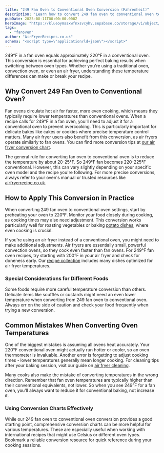 ```yaml
---
title: "249 Fan Oven to Conventional Oven Conversion (Fahrenheit)"
description: "Learn how to convert 249 fan oven to conventional oven temperature in Fahrenheit for perfect baking results every time."
pubDate: 2025-08-11T00:00:00.000Z
heroImage: "https://klueoymssxwfnxsvcyhv.supabase.co/storage/v1/object/public/md/249-fan-oven-to-conventional-oven-conversion-fahrenheit-5492547c.png"
tags:
  - "fanoven"
author: "AirFryerRecipes.co.uk"
schema: "<script type=\"application/ld+json\"></script>"
---
```


<p>249°F in a fan oven equals approximately 220°F in a conventional oven. This conversion is essential for achieving perfect baking results when switching between oven types. Whether you're using a traditional oven, convection oven, or even an air fryer, understanding these temperature differences can make or break your recipe.</p>

<h2>Why Convert 249 Fan Oven to Conventional Oven?</h2>
<p>Fan ovens circulate hot air for faster, more even cooking, which means they typically require lower temperatures than conventional ovens. When a recipe calls for 249°F in a fan oven, you'll need to adjust it for a conventional oven to prevent overcooking. This is particularly important for delicate bakes like cakes or cookies where precise temperature control matters. Many air fryer users also benefit from this conversion, as air fryers operate similarly to fan ovens. You can find more conversion tips at <a href=https://www.airfryerrecipe.co.uk/air-fryer-conversion-chart>our air fryer conversion chart</a>.</p>

<p>The general rule for converting fan oven to conventional oven is to reduce the temperature by about 20-25°F. So 249°F fan becomes 220-225°F conventional. However, this can vary slightly depending on your specific oven model and the recipe you're following. For more precise conversions, always refer to your oven's manual or trusted resources like <a href=https://www.airfryerrecipe.co.uk>airfryerrecipe.co.uk</a>.</p>

<h2>How to Apply This Conversion in Practice</h2>
<p>When converting 249 fan oven to conventional oven settings, start by preheating your oven to 220°F. Monitor your food closely during cooking, as cooking times may also need adjustment. This conversion works particularly well for roasting vegetables or baking <a href=https://www.airfryerrecipe.co.uk/recipe-category/potatoes>potato dishes</a>, where even cooking is crucial.</p>

<p>If you're using an air fryer instead of a conventional oven, you might need to make additional adjustments. Air fryers are essentially small, powerful convection ovens, so they cook even faster than fan ovens. For 249°F fan oven recipes, try starting with 200°F in your air fryer and check for doneness early. Our <a href=https://www.airfryerrecipe.co.uk/recipes>recipe collection</a> includes many dishes optimized for air fryer temperatures.</p>

<h3>Special Considerations for Different Foods</h3>
<p>Some foods require more careful temperature conversion than others. Delicate items like soufflés or custards might need an even lower temperature when converting from 249 fan oven to conventional oven. Always err on the side of caution and check your food frequently when trying a new conversion.</p>

<h2>Common Mistakes When Converting Oven Temperatures</h2>
<p>One of the biggest mistakes is assuming all ovens heat accurately. Your 220°F conventional oven might actually run hotter or cooler, so an oven thermometer is invaluable. Another error is forgetting to adjust cooking times - lower temperatures generally mean longer cooking. For cleaning tips after your baking session, visit our guide on <a href=https://www.airfryerrecipe.co.uk/air-fryer-cleaner>air fryer cleaning</a>.</p>

<p>Many cooks also make the mistake of converting temperatures in the wrong direction. Remember that fan oven temperatures are typically higher than their conventional equivalents, not lower. So when you see 249°F for a fan oven, you'll always want to reduce it for conventional baking, not increase it.</p>

<h3>Using Conversion Charts Effectively</h3>
<p>While our 249 fan oven to conventional oven conversion provides a good starting point, comprehensive conversion charts can be more helpful for various temperatures. These are especially useful when working with international recipes that might use Celsius or different oven types. Bookmark a reliable conversion resource for quick reference during your cooking sessions.</p>